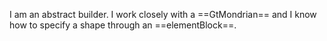 I am an abstract builder.
I work closely with a ==GtMondrian== and I know how to specify a shape through an ==elementBlock==.